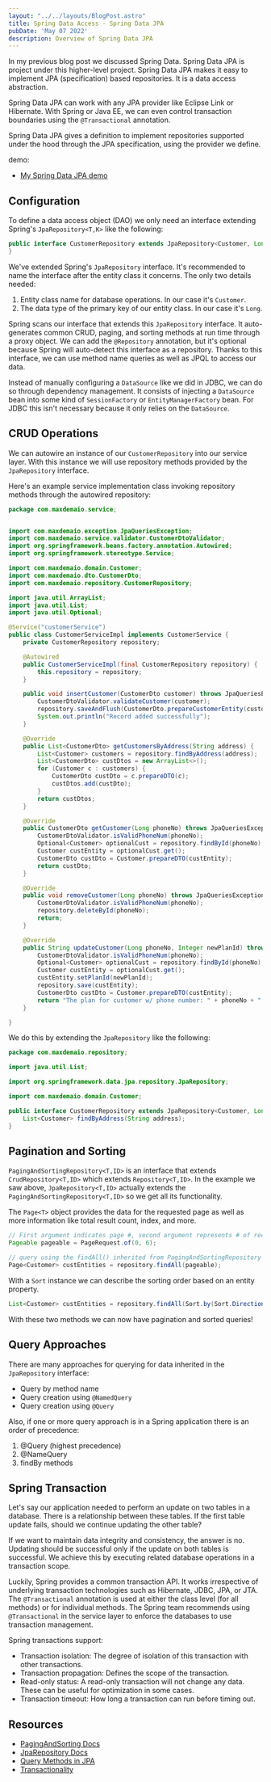 ```yaml
---
layout: "../../layouts/BlogPost.astro"
title: Spring Data Access - Spring Data JPA
pubDate: 'May 07 2022'
description: Overview of Spring Data JPA
---
```


In my previous blog post we discussed Spring Data. Spring Data JPA is project under this higher-level project. Spring Data JPA makes it easy to implement JPA (specification) based repositories. It is a data access abstraction.

Spring Data JPA can work with any JPA provider like Eclipse Link or Hibernate. With Spring or Java EE, we can even control transaction boundaries using the `@Transactional` annotation.

Spring Data JPA gives a definition to implement repositories supported under the hood through the JPA specification, using the provider we define.

demo:

- [My Spring Data JPA demo](https://github.com/maxdemaio/demos/tree/main/data-demos/jpa-queries)

## Configuration

To define a data access object (DAO) we only need an interface extending Spring's `JpaRepository<T,K>` like the following:

```java
public interface CustomerRepository extends JpaRepository<Customer, Long> {
}
```

We've extended Spring's `JpaRepository` interface. It's recommended to name the interface after the entity class it concerns. The only two details needed:

1. Entity class name for database operations. In our case it's `Customer`.
2. The data type of the primary key of our entity class. In our case it's `Long`.

Spring scans our interface that extends this `JpaRepository` interface. It auto-generates common CRUD, paging, and sorting methods at run time through a proxy object. We can add the `@Repository` annotation, but it's optional because Spring will auto-detect this interface as a repository. Thanks to this interface, we can use method name queries as well as JPQL to access our data.

Instead of manually configuring a `DataSource` like we did in JDBC, we can do so through dependency management. It consists of injecting a `DataSource` bean into some kind of `SessionFactory` or `EntityManagerFactory` bean. For JDBC this isn't necessary because it only relies on the `DataSource`.

## CRUD Operations

We can autowire an instance of our `CustomerRepository` into our service layer. With this instance we will use repository methods provided by the `JpaRepository` interface.

Here's an example service implementation class invoking repository methods through the autowired repository:

```java
package com.maxdemaio.service;


import com.maxdemaio.exception.JpaQueriesException;
import com.maxdemaio.service.validator.CustomerDtoValidator;
import org.springframework.beans.factory.annotation.Autowired;
import org.springframework.stereotype.Service;

import com.maxdemaio.domain.Customer;
import com.maxdemaio.dto.CustomerDto;
import com.maxdemaio.repository.CustomerRepository;

import java.util.ArrayList;
import java.util.List;
import java.util.Optional;

@Service("customerService")
public class CustomerServiceImpl implements CustomerService {
    private CustomerRepository repository;

    @Autowired
    public CustomerServiceImpl(final CustomerRepository repository) {
        this.repository = repository;
    }

    public void insertCustomer(CustomerDto customer) throws JpaQueriesException {
        CustomerDtoValidator.validateCustomer(customer);
        repository.saveAndFlush(CustomerDto.prepareCustomerEntity(customer));
        System.out.println("Record added successfully");
    }

    @Override
    public List<CustomerDto> getCustomersByAddress(String address) {
        List<Customer> customers = repository.findByAddress(address);
        List<CustomerDto> custDtos = new ArrayList<>();
        for (Customer c : customers) {
            CustomerDto custDto = c.prepareDTO(c);
            custDtos.add(custDto);
        }
        return custDtos;
    }

    @Override
    public CustomerDto getCustomer(Long phoneNo) throws JpaQueriesException {
        CustomerDtoValidator.isValidPhoneNum(phoneNo);
        Optional<Customer> optionalCust = repository.findById(phoneNo);
        Customer custEntity = optionalCust.get();
        CustomerDto custDto = Customer.prepareDTO(custEntity);
        return custDto;
    }

    @Override
    public void removeCustomer(Long phoneNo) throws JpaQueriesException {
        CustomerDtoValidator.isValidPhoneNum(phoneNo);
        repository.deleteById(phoneNo);
        return;
    }

    @Override
    public String updateCustomer(Long phoneNo, Integer newPlanId) throws JpaQueriesException {
        CustomerDtoValidator.isValidPhoneNum(phoneNo);
        Optional<Customer> optionalCust = repository.findById(phoneNo);
        Customer custEntity = optionalCust.get();
        custEntity.setPlanId(newPlanId);
        repository.save(custEntity);
        CustomerDto custDto = Customer.prepareDTO(custEntity);
        return "The plan for customer w/ phone number: " + phoneNo + " has been updated successfully";
    }

}
```

We do this by extending the `JpaRepository` like the following:

```java
package com.maxdemaio.repository;

import java.util.List;

import org.springframework.data.jpa.repository.JpaRepository;

import com.maxdemaio.domain.Customer;

public interface CustomerRepository extends JpaRepository<Customer, Long>{
	List<Customer> findByAddress(String address);
}
```

## Pagination and Sorting

`PagingAndSortingRepository<T,ID>` is an interface that extends `CrudRepository<T,ID>` which extends `Repository<T,ID>`. In the example we saw above, `JpaRepository<T,ID>` actually extends the `PagingAndSortingRepository<T,ID>` so we get all its functionality.

The `Page<T>` object provides the data for the requested page as well as more information like total result count, index, and more.

```java
// First argument indicates page #, second argument represents # of records
Pageable pageable = PageRequest.of(0, 6);

// query using the findAll() inherited from PagingAndSortingRepository
Page<Customer> custEntities = repository.findAll(pageable);
```

With a `Sort` instance we can describe the sorting order based on an entity property.

```java
List<Customer> custEntities = repository.findAll(Sort.by(Sort.Direction.ASC, "name"));
```

With these two methods we can now have pagination and sorted queries!

## Query Approaches

There are many approaches for querying for data inherited in the `JpaRepository` interface:

- Query by method name
- Query creation using `@NamedQuery`
- Query creation using `@Query`

Also, if one or more query approach is in a Spring application there is an order of precedence:

1. @Query (highest precedence)
2. @NameQuery
3. findBy methods

## Spring Transaction

Let's say our application needed to perform an update on two tables in a database. There is a relationship between these tables. If the first table update fails, should we continue updating the other table?

If we want to maintain data integrity and consistency, the answer is no. Updating should be successful only if the update on both tables is successful. We achieve this by executing related database operations in a transaction scope.

Luckily, Spring provides a common transaction API. It works irrespective of underlying transaction technologies such as Hibernate, JDBC, JPA, or JTA. The `@Transactional` annotation is used at either the class level (for all methods) or for individual methods. The Spring team recommends using `@Transactional` in the service layer to enforce the databases to use transaction management.

Spring transactions support:

- Transaction isolation: The degree of isolation of this transaction with other transactions.
- Transaction propagation: Defines the scope of the transaction.
- Read-only status: A read-only transaction will not change any data. These can be useful for optimization in some cases.
- Transaction timeout: How long a transaction can run before timing out.

## Resources

- [PagingAndSorting Docs](https://docs.spring.io/spring-data/commons/docs/current/api/org/springframework/data/repository/PagingAndSortingRepository.html)
- [JpaRepository Docs](https://docs.spring.io/spring-data/jpa/docs/current/api/org/springframework/data/jpa/repository/JpaRepository.html)
- [Query Methods in JPA](https://docs.spring.io/spring-data/jpa/docs/current/reference/html/#jpa.query-methods)
- [Transactionality](https://docs.spring.io/spring-data/jpa/docs/current/reference/html/#transactions)
